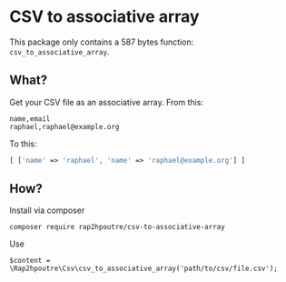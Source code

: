 # CSV to associative array

This package only contains a 587 bytes function: `csv_to_associative_array`.

## What?

Get your CSV file as an associative array. From this:

```csv
name,email
raphael,raphael@example.org
```

To this:
```php
[ ['name' => 'raphael', 'name' => 'raphael@example.org'] ]
```

## How?

Install via composer
```
composer require rap2hpoutre/csv-to-associative-array
```

Use
```
$content = \Rap2hpoutre\Csv\csv_to_associative_array('path/to/csv/file.csv');
```
